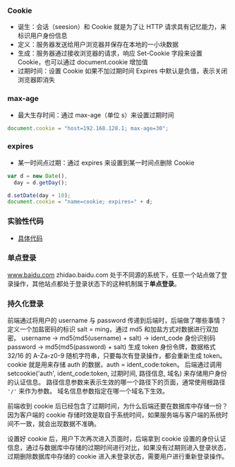 ### Cookie

- 诞生：会话（seesion）和 Cookie 就是为了让 HTTP 请求具有记忆能力，来标识用户身份信息
- 定义：服务器发送给用户浏览器并保存在本地的一小块数据
- 生成：服务器通过接收浏览器的请求，响应 Set-Cookie 字段来设置 Cookie，也可以通过 document.cookie 增加值
- 过期时间：设置 Cookie 如果不加过期时间 Expires 中默认是负值，表示关闭浏览器即消失

### max-age

- 最大生存时间：通过 max-age（单位 s）来设置过期时间

```js
document.cookie = "host=192.168.128.1; max-age=30";
```

### expires

- 某一时间点过期：通过 expires 来设置到某一时间点删除 Cookie

```js
var d = new Date(),
  day = d.getDay();

d.setDate(day + 10);
document.cookie = "name=cookie; expires=" + d;
```

### 实验性代码

- [具体代码](../network/03_Cookie.html)

### 单点登录

www.baidu.com
zhidao.baidu.com
处于不同源的系统下，任意一个站点做了登录操作，其他站点都处于登录状态下的这种机制属于**单点登录**。

### 持久化登录

前端通过将用户的 username 与 password 传递到后端时，后端做了哪些事情？
定义一个加盐密码的标识 salt = ming，通过 md5 和加盐方式对数据进行双加密。
username -> md5(md5(username) + salt) -> ident_code 身份识别码
password -> md5(md5(password) + salt)
生成 token 身份令牌，数据格式 32/16 的 A-Za-z0-9 随机字符串，只要每次有登录操作，都会重新生成 token。
cookie 就是用来存储 auth 的数据，auth = ident_code:token。
后端通过调用 setcookie('auth', ident_code:token, 过期时间, 路径信息, 域名) 来存储用户身份的认证信息。
路径信息参数来表示生效的哪一个路径下的页面，通常使用根路径 `'/'` 来作为参数。
域名信息参数指定在哪一个域名下生效。

前端收到 cookie 后已经包含了过期时间，为什么后端还要在数据库中存储一份？
因为客户端的 cookie 存储时效是取自于系统时间，如果服务端与客户端的系统时间不一致，就会出现数据不准确。

设置好 cookie 后，用户下次再次进入页面时，后端拿到 cookie 设置的身份认证信息，通过与数据库中存储的过期时间进行对比，如果没有过期则进入登录状态，过期删除数据库中存储的 cookie 进入未登录状态，需要用户进行重新登录操作。
